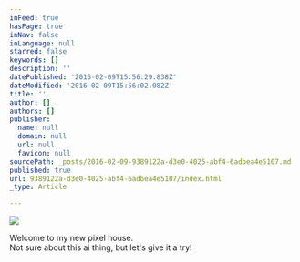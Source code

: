 ```yaml
---
inFeed: true
hasPage: true
inNav: false
inLanguage: null
starred: false
keywords: []
description: ''
datePublished: '2016-02-09T15:56:29.838Z'
dateModified: '2016-02-09T15:56:02.082Z'
title: ''
author: []
authors: []
publisher:
  name: null
  domain: null
  url: null
  favicon: null
sourcePath: _posts/2016-02-09-9389122a-d3e0-4025-abf4-6adbea4e5107.md
published: true
url: 9389122a-d3e0-4025-abf4-6adbea4e5107/index.html
_type: Article

---
```

![](https://the-grid-user-content.s3-us-west-2.amazonaws.com/e6f11f47-0c2f-4b71-82c3-f4bf0392d0ee.jpg)

Welcome to my new pixel house.  
Not sure about this ai thing, but let's give it a try!